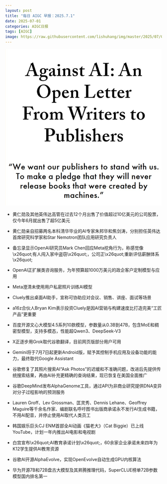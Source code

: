 ```yaml
---
layout: post
title: "每日 AIGC 早报：2025.7.1"
date: 2025-07-01
categories: AIGC日报
tags: [AIGC]
image: https://raw.githubusercontent.com/lishuhang/img/master/2025/07/0701-d.jpg
---
```


![封面图](https://raw.githubusercontent.com/lishuhang/img/master/2025/07/0701-d.jpg)

  - 黄仁勋及其他英伟达高管在过去12个月出售了价值超过10亿美元的公司股票，仅今年6月就出售了超5亿美元

  - 黄仁勋亲自招募两名本科清华毕业的AI专家朱邦华和焦剑涛，分别担任英伟达首席研究科学家和Star Nemotron团队应用研究负责人

  - 备忘录显示OpenAI研究员Mark Chen回应Meta挖角行为，称感觉像\x26quot;有人闯入家中盗窃\x26quot;，公司正\x26quot;重新评估薪酬体系\x26quot;

  - OpenAI正扩展类咨询服务，为年预算超1000万美元的政企客户定制模型与应用

  - Meta澄清未使用用户私密照片训练AI模型

  - Cluely推出桌面AI助手，宣称可协助应对会议、销售、讲座、面试等场景

  - a16z合伙人Bryan Kim表示投资Cluely是因AI营销与构建速度比打造完美“工匠产品”更重要

  - 百度开源文心大模型4.5系列10款模型，参数量从0.3B到47B，包含MoE和稠密型模型，支持多模态，性能超Qwen3、DeepSeek-V3

  - X正逐步用Grok取代谷歌翻译，目前网页版部分用户可用

  - Gemini将于7月7日起更新Android版，赋予其控制手机应用及设备功能的能力，最终取代Google Assistant

  - 谷歌修复了其照片搜索AI“Ask Photos”的迟缓和不准确问题，改进后先提供传统搜索结果，再由AI补充更精确的查询结果，现已恢复在美国全面推广

  - 谷歌DeepMind发布AlphaGenome工具，通过API为非商业研究提供DNA变异对分子过程影响的预测服务

  - Lauren Groff、Lev Grossman、匡灵秀、Dennis Lehane、Geoffrey Maguire等千余名作家、编剧联名呼吁图书出版商承诺永不发行AI生成书籍，不用AI配音，并停止使用AI取代人类员工

  - 韩国娱乐巨头CJ ENM首部全AI动画《猫老大》（Cat Biggie）已上线YouTube，计划一年内推出AI电影和电视剧

  - 白宫宣布\x26quot;AI教育承诺计划\x26quot;，60余家企业承诺未来四年为K12学生提供AI教育资源

  - 谷歌AI开源AlphaEvolve，实现OpenEvolve自动生成GPU内核算法

  - 华为开源7B和72B盘古大模型及其昇腾推理代码，SuperCLUE榜单72B参数模型国内排名第一